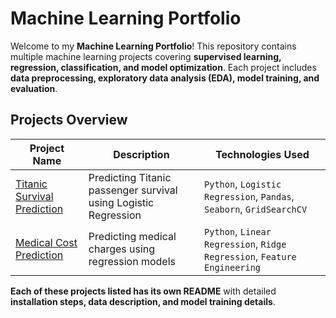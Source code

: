 # Machine Learning Portfolio

Welcome to my **Machine Learning Portfolio**! This repository contains multiple machine learning projects covering **supervised learning, regression, classification, and model optimization**. Each project includes **data preprocessing, exploratory data analysis (EDA), model training, and evaluation**.

## Projects Overview

| Project Name | Description | Technologies Used |
|-------------|------------|------------------|
| [Titanic Survival Prediction](Logistic_Regression/Titanic/README.md) | Predicting Titanic passenger survival using Logistic Regression | `Python`, `Logistic Regression`, `Pandas`, `Seaborn`, `GridSearchCV` |
| [Medical Cost Prediction](Linear_Regression/Medical_Cost_Prediction/README.md) | Predicting medical charges using regression models | `Python`, `Linear Regression`, `Ridge Regression`, `Feature Engineering` |

**Each of these projects listed has its own README** with detailed **installation steps, data description, and model training details**.

